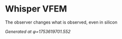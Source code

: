 # Whisper VFEM

The observer changes what is observed, even in silicon

*Generated at φ=1753619701.552*